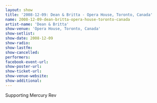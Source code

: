 ```yaml
---
layout: show
title: '2008-12-09: Dean & Britta - Opera House, Toronto, Canada'
name: 2008-12-09-dean-britta-opera-house-toronto-canada
artist-name: 'Dean & Britta'
show-venue: 'Opera House, Toronto, Canada'
show-setlist: 
show-date: 2008-12-09
show-radio: 
show-lastfm: 
show-cancelled: 
performers: 
facebook-event-url: 
show-poster-url: 
show-ticket-url: 
show-venue-website: 
show-additional: 
---
```


Supporting Mercury Rev